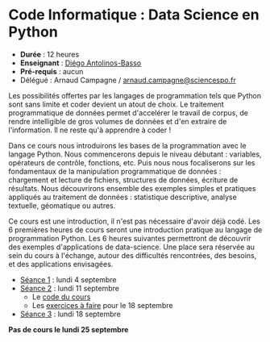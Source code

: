 # Code Informatique : Data Science en Python

- __Durée__ : 12 heures
- __Enseignant__ : [Diégo Antolinos-Basso](mailto:diego.antolinosbasso@sciencespo.fr)
- __Pré-requis__ : aucun
- Délégué : Arnaud Campagne / [arnaud.campagne@sciencespo.fr](mailto:arnaud.campagne@sciencespo.fr)

Les possibilités offertes par les langages de programmation tels que Python sont sans limite et coder devient un atout de choix. Le traitement programmatique de données permet d'accelérer le travail de corpus, de rendre intelligible de gros volumes de données et d'en extraire de l'information. Il ne reste qu'à apprendre à coder !

Dans ce cours nous introduirons les bases de la programmation avec le langage Python. Nous commencerons depuis le niveau débutant : variables, opérateurs de contrôle, fonctions, etc. Puis nous nous focaliserons sur les fondamentaux de la manipulation programmatique de données : chargement et lecture de fichiers, structures de données, écriture de résultats. Nous découvrirons ensemble des exemples simples et pratiques appliqués au traitement de données : statistique descriptive, analyse textuelle, géomatique ou autres.

Ce cours est une introduction, il n'est pas nécessaire d'avoir déjà codé. Les 6 premières heures de cours seront une introduction pratique au langage de programmation Python. Les 6 heures suivantes permettront de découvrir des exemples d'applications de data-science. Une place sera réservée au sein du cours à l'échange, autour des difficultés rencontrées, des besoins, et des applications envisagées.

- [Séance 1](1.md) : lundi 4 septembre
- [Séance 2](2.md) : lundi 11 septembre
    + Le [code du cours](2_code.py)
    + Les [exercices à faire](2_exo.md) pour le 18 septembre
- [Séance 3](3.md) : lundi 18 septembre

__Pas de cours le lundi 25 septembre__
